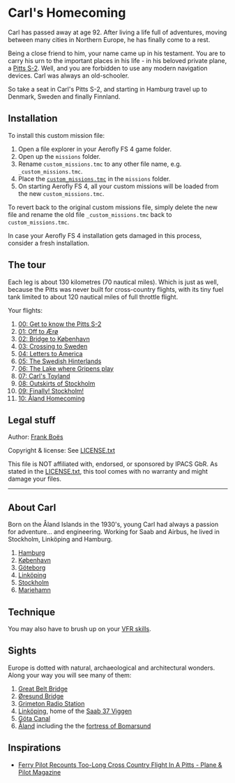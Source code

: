Carl's Homecoming
=================

Carl has passed away at age 92. After living a life full of adventures, moving between many cities in Northern Europe, he has finally come to a rest.

Being a close friend to him, your name came up in his testament. You are to carry his urn to the important places in his life - in his beloved private plane, a [Pitts S-2](https://en.wikipedia.org/wiki/Pitts_Special). Well, and you are forbidden to use any modern navigation devices. Carl was always an old-schooler.

So take a seat in Carl's Pitts S-2, and starting in Hamburg travel up to Denmark, Sweden and finally Finnland.

Installation
------------

To install this custom mission file:

1. Open a file explorer in your Aerofly FS 4 game folder.
2. Open up the `missions` folder.
3. Rename `custom_missions.tmc` to any other file name,
   e.g. `_custom_missions.tmc`.
4. Place the [`custom_missions.tmc`](./custom_missions.tmc) in the `missions` folder.
5. On starting Aerofly FS 4, all your custom missions will be loaded from the 
   new `custom_missions.tmc`.

To revert back to the original custom missions file, simply delete the new file 
and rename the old file `_custom_missions.tmc` back to `custom_missions.tmc`.

In case your Aerofly FS 4 installation gets damaged in this process, consider
a fresh installation.

The tour
--------

Each leg is about 130 kilometres (70 nautical miles). Which is just as well, because the Pitts was never built for cross-country flights, with its tiny fuel tank limited to about 120 nautical miles of full throttle flight.

Your flights:

1. [00: Get to know the Pitts S-2](./00_get_to_know_the_pitts_s-2.md)
1. [01: Off to Ærø](./01_off_to_aeroe.md)
1. [02: Bridge to København](#)
1. [03: Crossing to Sweden](#)
1. [04: Letters to America](#)
1. [05: The Swedish Hinterlands](#)
1. [06: The Lake where Gripens play](#)
1. [07: Carl's Toyland](#)
1. [08: Outskirts of Stockholm](#)
1. [09: Finally! Stockholm!](#)
1. [10: Åland Homecoming](#)

Legal stuff
-----------

Author: [Frank Boës](https://3960.org)

Copyright & license: See [LICENSE.txt](../../LICENSE.txt)

This file is NOT affiliated with, endorsed, or sponsored by IPACS GbR. As stated in the [LICENSE.txt](../../LICENSE.txt), this tool comes with no warranty and might damage your files.

----

About Carl
----------

Born on the Åland Islands in the 1930's, young Carl had always a passion for adventure… and engineering. Working for Saab and Airbus, he lived in Stockholm, Linköping and Hamburg.

1. [Hamburg](https://en.wikipedia.org/wiki/Hamburg)
1. [København](https://en.wikipedia.org/wiki/Copenhagen)
1. [Göteborg](https://en.wikipedia.org/wiki/Gothenburg)
1. [Linköping](https://en.wikipedia.org/wiki/Link%C3%B6ping)
1. [Stockholm](https://en.wikipedia.org/wiki/Stockholm)
1. [Mariehamn](https://en.wikipedia.org/wiki/Mariehamn)

Technique
---------

You may also have to brush up on your [VFR skills](https://journal.3960.org/posts/2019-09-22-vfr-ohne-technischen-schnickschnack/).

Sights
------

Europe is dotted with natural, archaeological and architectural wonders. Along your way you will see many of them:

1. [Great Belt Bridge](https://en.wikipedia.org/wiki/Great_Belt_Bridge)
1. [Øresund Bridge](https://en.wikipedia.org/wiki/%C3%98resund_Bridge)
1. [Grimeton Radio Station](https://en.wikipedia.org/wiki/Grimeton_Radio_Station)
1. [Linköping](https://en.wikipedia.org/wiki/Link%C3%B6ping), home of the [Saab 37 Viggen](https://en.wikipedia.org/wiki/Saab_37_Viggen)
1. [Göta Canal](https://en.wikipedia.org/wiki/G%C3%B6ta_Canal)
1. [Åland](https://en.wikipedia.org/wiki/%C3%85land) including the the [fortress of Bomarsund](https://en.wikipedia.org/wiki/Battle_of_Bomarsund)

Inspirations
------------

* [Ferry Pilot Recounts Too-Long Cross Country Flight In A Pitts - Plane & Pilot Magazine](https://www.planeandpilotmag.com/article/pilot-recounts-too-long-cross-country-flight-in-a-pitts/)
